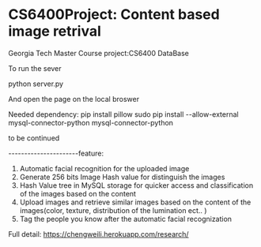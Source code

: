# CS6400Project: Content based image retrival

Georgia Tech Master Course project:CS6400 DataBase 

To run the sever

python server.py

And open the page on the local broswer

Needed dependency:
pip install pillow
sudo pip install --allow-external mysql-connector-python mysql-connector-python

to be continued

----------------------feature:
1. Automatic facial recognition for the uploaded image
2. Generate 256 bits Image Hash value for distinguish the images
3. Hash Value tree in MySQL storage for quicker access and classification of the images based on the content
4. Upload images and retrieve similar images based on the content of the images(color, texture, distribution of the lumination ect.. )
5. Tag the people you know after the automatic facial recognization

Full detail: https://chengweili.herokuapp.com/research/
